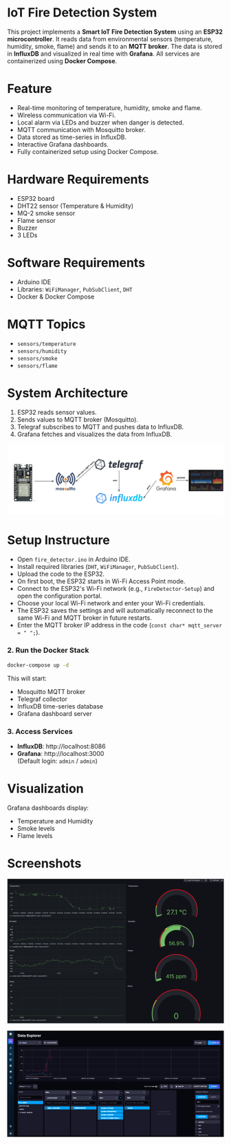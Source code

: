 # IoT Fire Detection System

This project implements a **Smart IoT Fire Detection System** using an **ESP32 microcontroller**. It reads data from environmental sensors (temperature, humidity, smoke, flame) and sends it to an **MQTT broker**. The data is stored in **InfluxDB** and visualized in real time with **Grafana**. All services are containerized using **Docker Compose**.

# Feature

- Real-time monitoring of temperature, humidity, smoke and flame.
- Wireless communication via Wi-Fi.
- Local alarm via LEDs and buzzer when danger is detected.
- MQTT communication with Mosquitto broker.
- Data stored as time-series in InfluxDB.
- Interactive Grafana dashboards.
- Fully containerized setup using Docker Compose.

# Hardware Requirements

- ESP32 board
- DHT22 sensor (Temperature & Humidity)
- MQ-2 smoke sensor
- Flame sensor
- Buzzer
- 3 LEDs

# Software Requirements

- Arduino IDE
- Libraries: `WiFiManager`, `PubSubClient`, `DHT`
- Docker & Docker Compose

# MQTT Topics

- `sensors/temperature`
- `sensors/humidity`
- `sensors/smoke`
- `sensors/flame`

# System Architecture

1. ESP32 reads sensor values.
2. Sends values to MQTT broker (Mosquitto).
3. Telegraf subscribes to MQTT and pushes data to InfluxDB.
4. Grafana fetches and visualizes the data from InfluxDB.

![Architecture Diagram](./images/diagram.png) 




# Setup Instructure 

- Open `fire_detector.ino` in Arduino IDE.
- Install required libraries (`DHT`, `WiFiManager`, `PubSubClient`).
- Upload the code to the ESP32.
- On first boot, the ESP32 starts in Wi-Fi Access Point mode.
- Connect to the ESP32's Wi-Fi network (e.g., `FireDetector-Setup`) and open the configuration portal.
- Choose your local Wi-Fi network and enter your Wi-Fi credentials.
- The ESP32 saves the settings and will automatically reconnect to the same Wi-Fi and MQTT broker in future restarts.
- Εnter the MQTT broker IP address in the code (`const char* mqtt_server = " ";`).

### 2. Run the Docker Stack

```bash
docker-compose up -d
```
This will start:

- Mosquitto MQTT broker
- Telegraf collector
- InfluxDB time-series database
- Grafana dashboard server


### 3. Access Services

- **InfluxDB**: http://localhost:8086
- **Grafana**: http://localhost:3000  
(Default login: `admin` / `admin`)

# Visualization

Grafana dashboards display:

- Temperature and Humidity 
- Smoke levels 
- Flame levels

# Screenshots

![Dashboard Example](./images/grafana_dashboard.png)

![Telegraf](./images/telegraf.png)








